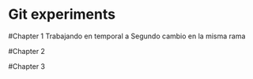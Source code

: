 # Git experiments

#Chapter 1
Trabajando en temporal a
Segundo cambio en la misma rama 

#Chapter 2


#Chapter 3
